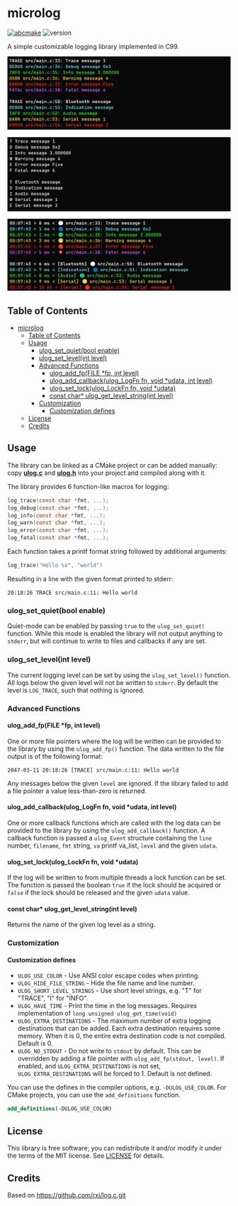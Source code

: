 # microlog

[![abcmake](https://img.shields.io/badge/uses-abcmake-blue)](https://github.com/an-dr/abcmake) ![version](https://img.shields.io/badge/version-3.0.0-green)

A simple customizable logging library implemented in C99.

![plain](doc/demo0.png)

![color](doc/demo1.png)

![short](doc/demo2.png)

## Table of Contents

- [microlog](#microlog)
    - [Table of Contents](#table-of-contents)
    - [Usage](#usage)
        - [ulog\_set\_quiet(bool enable)](#ulog_set_quietbool-enable)
        - [ulog\_set\_level(int level)](#ulog_set_levelint-level)
        - [Advanced Functions](#advanced-functions)
            - [ulog\_add\_fp(FILE \*fp, int level)](#ulog_add_fpfile-fp-int-level)
            - [ulog\_add\_callback(ulog\_LogFn fn, void \*udata, int level)](#ulog_add_callbackulog_logfn-fn-void-udata-int-level)
            - [ulog\_set\_lock(ulog\_LockFn fn, void \*udata)](#ulog_set_lockulog_lockfn-fn-void-udata)
            - [const char\* ulog\_get\_level\_string(int level)](#const-char-ulog_get_level_stringint-level)
        - [Customization](#customization)
            - [Customization defines](#customization-defines)
    - [License](#license)
    - [Credits](#credits)

## Usage

The library can be linked as a CMake project or can be added manually:
copy **[ulog.c](src/ulog.c?raw=1)** and **[ulog.h](include/ulog.h?raw=1)** into your project and compiled along with it.

The library provides 6 function-like macros for logging:

```c
log_trace(const char *fmt, ...);
log_debug(const char *fmt, ...);
log_info(const char *fmt, ...);
log_warn(const char *fmt, ...);
log_error(const char *fmt, ...);
log_fatal(const char *fmt, ...);
```

Each function takes a printf format string followed by additional arguments:

```c
log_trace("Hello %s", "world")
```

Resulting in a line with the given format printed to stderr:

```
20:18:26 TRACE src/main.c:11: Hello world
```

### ulog_set_quiet(bool enable)

Quiet-mode can be enabled by passing `true` to the `ulog_set_quiet(` function.
While this mode is enabled the library will not output anything to `stderr`, but will continue to write to files and callbacks if any are set.

### ulog_set_level(int level)

The current logging level can be set by using the `ulog_set_level()` function.
All logs below the given level will not be written to `stderr`. By default the
level is `LOG_TRACE`, such that nothing is ignored.

### Advanced Functions

#### ulog_add_fp(FILE *fp, int level)

One or more file pointers where the log will be written can be provided to the
library by using the `ulog_add_fp()` function. The data written to the file
output is of the following format:

```
2047-03-11 20:18:26 [TRACE] src/main.c:11: Hello world
```

Any messages below the given `level` are ignored. If the library failed to add a
file pointer a value less-than-zero is returned.

#### ulog_add_callback(ulog_LogFn fn, void *udata, int level)

One or more callback functions which are called with the log data can be provided to the library by using the `ulog_add_callback()` function. A callback function is passed a `ulog_Event` structure containing the `line` number, `filename`, `fmt` string, `va` printf va\_list, `level` and the given `udata`.

#### ulog_set_lock(ulog_LockFn fn, void *udata)

If the log will be written to from multiple threads a lock function can be set.
The function is passed the boolean `true` if the lock should be acquired or `false` if the lock should be released and the given `udata` value.

#### const char* ulog_get_level_string(int level)

Returns the name of the given log level as a string.

### Customization

#### Customization defines

- `ULOG_USE_COLOR` - Use ANSI color escape codes when printing.
- `ULOG_HIDE_FILE_STRING` - Hide the file name and line number.
- `ULOG_SHORT_LEVEL_STRINGS` - Use short level strings, e.g. "T" for "TRACE", "I" for "INFO".
- `ULOG_HAVE_TIME` - Print the time in the log messages. Requires implementation of `long unsigned ulog_get_time(void)`
- `ULOG_EXTRA_DESTINATIONS` - The maximum number of extra logging destinations that can be added. Each extra destination requires some memory. When it is 0, the entire extra destination code is not compiled. Default is 0.
- `ULOG_NO_STDOUT` - Do not write to `stdout` by default. This can be overridden by adding a file pointer with `ulog_add_fp(stdout, level)`. If enabled, and `ULOG_EXTRA_DESTINATIONS` is not set, `ULOG_EXTRA_DESTINATIONS` will be forced to 1. Default is not defined.

You can use the defines in the compiler options, e.g. `-DULOG_USE_COLOR`. For CMake projects, you can use the `add_definitions` function.

```cmake
add_definitions(-DULOG_USE_COLOR)
```

## License

This library is free software; you can redistribute it and/or modify it under the terms of the MIT license. See [LICENSE](LICENSE) for details.

## Credits

Based on <https://github.com/rxi/log.c.git>
